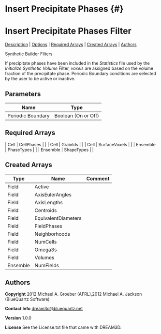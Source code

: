 Insert Precipitate Phases {#}
======
<h1 class="pHeading1">Insert Precipitate Phases Filter</h1>
<p class="pCellBody">
<a href="../Synthetic_BuilderFilters/InsertPrecipitatePhases.html#wp2">Description</a> | <a href="../Synthetic_BuilderFilters/InsertPrecipitatePhases.html#wp3">Options</a> | <a href="../Synthetic_BuilderFilters/InsertPrecipitatePhases.html#wp4">Required Arrays</a> | <a href="../Synthetic_BuilderFilters/InsertPrecipitatePhases.html#wp5">Created Arrays</a> | <a href="../Synthetic_BuilderFilters/InsertPrecipitatePhases.html#wp1">Authors</a> 

Synthetic Builder Filters


If precipitate phases have been included in the _Statistics_ file used by the _Initialize Synthetic Volume_ Filter, _voxels_ are assigned based on the volume fraction of the precipitate phase.
 Periodic Boundary conditions are selected by the user to be active or inactive. <BR>


## Parameters ## 

| Name | Type |
|------|------|
| Periodic Boundary | Boolean (On or Off) |

## Required Arrays ##



| Cell | CellPhases |  |
| Cell | GrainIds |  |
| Cell | SurfaceVoxels |  |
| Ensemble | PhaseTypes |  |
| Ensemble | ShapeTypes |  |

## Created Arrays ##

| Type | Name | Comment |
|------|------|---------|
| Field | Active |  |
| Field | AxisEulerAngles |  |
| Field | AxisLengths |  |
| Field | Centroids |  |
| Field | EquivalentDiameters |  |
| Field | FieldPhases |  |
| Field | Neighborhoods |  |
| Field | NumCells |  |
| Field | Omega3s |  |
| Field | Volumes |  |
| Ensemble | NumFields |  |

## Authors ##

**Copyright** 2012 Michael A. Groeber (AFRL),2012 Michael A. Jackson (BlueQuartz Software)

**Contact Info** dream3d@bluequartz.net

**Version** 1.0.0

**License**  See the License.txt file that came with DREAM3D.



